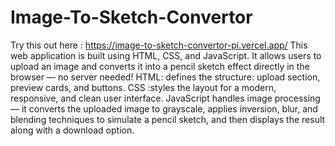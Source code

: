 # Image-To-Sketch-Convertor
Try this out here : https://image-to-sketch-convertor-pi.vercel.app/
This web application is built using HTML, CSS, and JavaScript. It allows users to upload an image and converts it into a pencil sketch effect directly in the browser — no server needed!
HTML: defines the structure: upload section, preview cards, and buttons.
CSS :styles the layout for a modern, responsive, and clean user interface.
JavaScript handles image processing — it converts the uploaded image to grayscale, applies inversion, blur, and blending techniques to simulate a pencil sketch, and then displays the result along with a download option.

